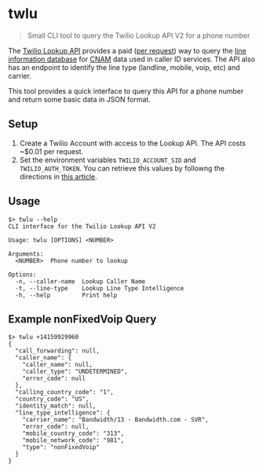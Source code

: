 # twlu
> Small CLI tool to query the Twilio Lookup API V2 for a phone number

The [Twilio Lookup API](https://www.twilio.com/docs/lookup/v2-api) provides a paid 
([per request](https://www.twilio.com/en-us/trusted-activation/pricing/lookup)) way to 
query the [line information database](https://en.wikipedia.org/wiki/Line_information_database) 
for [CNAM](https://en.wikipedia.org/wiki/Calling_Name_Presentation) data used in caller 
ID services. The API also has an endpoint to identify the line type (landline, mobile, voip, etc) 
and carrier.

This tool provides a quick interface to query this API for a phone number and return some basic 
data in JSON format. 

## Setup 
1. Create a Twilio Account with access to the Lookup API. The API costs ~$0.01 per request. 
2. Set the environment variables `TWILIO_ACCOUNT_SID` and `TWILIO_AUTH_TOKEN`. You can retrieve this 
values by followng the directions in [this article](https://support.twilio.com/hc/en-us/articles/223136027-Auth-Tokens-and-How-to-Change-Them).

## Usage
```
$> twlu --help      
CLI interface for the Twilio Lookup API V2

Usage: twlu [OPTIONS] <NUMBER>

Arguments:
  <NUMBER>  Phone number to lookup

Options:
  -n, --caller-name  Lookup Caller Name
  -t, --line-type    Lookup Line Type Intelligence
  -h, --help         Print help
```

## Example nonFixedVoip Query
```
$> twlu +14159929960
{
  "call_forwarding": null,
  "caller_name": {
    "caller_name": null,
    "caller_type": "UNDETERMINED",
    "error_code": null
  },
  "calling_country_code": "1",
  "country_code": "US",
  "identity_match": null,
  "line_type_intelligence": {
    "carrier_name": "Bandwidth/13 - Bandwidth.com - SVR",
    "error_code": null,
    "mobile_country_code": "313",
    "mobile_network_code": "981",
    "type": "nonFixedVoip"
  }
}
```
